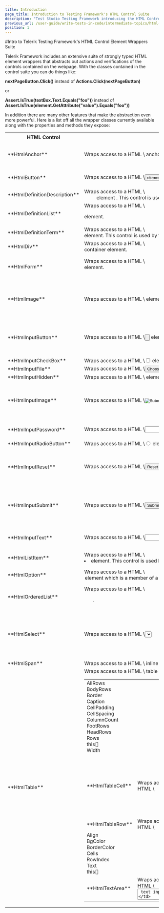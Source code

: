 ```yaml
---
title: Introduction
page_title: Introduction to Testing Framework's HTML Control Suite
description: "Test Studio Testing Framework introducing the HTML Control Suite - what actions and verifications can be performed on the elements in coded tests. "
previous_url: /user-guide/write-tests-in-code/intermediate-topics/html-control-suite/introduction.aspx, /user-guide/write-tests-in-code/intermediate-topics/html-control-suite/introduction
position: 1
---
```

#Intro to Telerik Testing Framework's HTML Control Element Wrappers Suite

Telerik Framework includes an extensive suite of strongly typed HTML element wrappers that abstracts out actions and verifications of the controls contained on the webpage. With the classes contained in the control suite you can do things like:

**nextPageButton.Click()** instead of **Actions.Click(nextPageButton)**

or

**Assert.IsTrue(textBox.Text.Equals("foo"))** instead of **Assert.IsTrue(element.GetAttribute("value").Equals("foo"))**


In addition there are many other features that make the abstraction even more powerful. Here is a list off all the wrapper classes currently available along with the properties and methods they expose:

<table class="docs">
<tr>
	<th>HTML Control</th><th>Description</th><th>Properties</th><th>Methods</th><th>Base Class</th>
</tr>
<tr>
	<td>**HtmlAnchor**</td>
	<td>Wraps access to a HTML \<a> anchor element.</td>
	<td>HRef<br>
	Name<br>
	Target<br>
	Title</td>
	<td></td>
	<td><a href="#base">HtmlContainerControl</a></td>
</tr>
<tr>
	<td>**HtmlButton**</td>
	<td>Wraps access to a HTML \<button> element.</td>
	<td>Disabled
	Name<br>
	TabIndex<br>
	Valuee</td>
	<td></td>
	<td><a href="#base">HtmlContainerControl</a></td>
</tr>
<tr>
	<td>**HtmlDefinitionDescription**</td>
	<td>Wraps access to a HTML \<dd /> element . This control is used by the HtmlDefinitionList control.</td>
	<td>Description</td>
	<td></td>
	<td><a href="#base">HtmlContainerControl</a></td>
</tr>
<tr>
	<td>**HtmlDefinitionList**</td>
	<td>Wraps access to a HTML \<dl> element.</td>
	<td>Descriptions<br>
	Terms</td>
	<td></td>
	<td><a href="#base">HtmlContainerControl</a></td>
</tr>
<tr>
	<td>**HtmlDefinitionTerm**</td>
	<td>Wraps access to a HTML \<dt> element. This control is used by the HtmlDefinitionList control.</td>
	<td>Terms</td>
	<td></td>
	<td><a href="#base">HtmlContainerControl</a></td>
</tr>
<tr>
	<td>**HtmlDiv**</td>
	<td>Wraps access to a HTML \<div> container element.</td>
	<td></td>
	<td></td>
	<td><a href="#base">HtmlContainerControl</a></td>
</tr>
<tr>
	<td>**HtmlForm**</td>
	<td>Wraps access to a HTML \<form> element.</td>
	<td>EncType<br>
	Length<br>
	Name<br>
	Target</td>
	<td></td>
	<td><a href="#base">HtmlContainerControl</a></td>
</tr>
<tr>
	<td>**HtmlImage**</td>
	<td>Wraps access to a HTML \<image> element.</td>
	<td>Align<br>
	Alt<br>
	Border<br>
	Height<br>
	Src<br>
	Width</td>
	<td></td>
	<td><a href="#base">HtmlControl</a></td>
</tr>
<tr>
	<td>**HtmlInputButton**</td>
	<td>Wraps access to a HTML \<input type=button> element.</td>
	<td>Align<br>
	Alt<br>
	Border<br>
	Height<br>
	Src<br>
	Width</td>
	<td></td>
	<td><a href="#base">HtmlInputControl</a></td>
</tr>
<tr>
	<td>**HtmlInputCheckBox**</td>
	<td>Wraps access to a HTML \<input type=checkbox> element.</td>
	<td>Checked</td>
	<td>Check</td>
	<td><a href="#base">HtmlInputControl</a></td>
</tr>
<tr>
	<td>**HtmlInputFile**</td>
	<td>Wraps access to a HTML \<input type=file> element.</td>
	<td>FilePath</td>
	<td>Upload</td>
	<td><a href="#base">HtmlInputControl</a></td>
</tr>
<tr>
	<td>**HtmlInputHidden**</td>
	<td>Wraps access to a HTML \<input type=hidden> element.</td>
	<td></td>
	<td></td>
	<td><a href="#base">HtmlInputControl</a></td>
</tr>
<tr>
	<td>**HtmlInputImage**</td>
	<td>Wraps access to a HTML \<input type=image> element.</td>
	<td>Align<br>
	Alt<br>
	Border<br>
	Height<br>
	Src<br>
	Width</td>
	<td></td>
	<td><a href="#base">HtmlInputControl</a></td>
</tr>
<tr>
	<td>**HtmlInputPassword**</td>
	<td>Wraps access to a HTML \<input type=password> element.</td>
	<td>Disabled
	Size<br>
	TabIndex<br>
	Text</td>
	<td></td>
	<td><a href="#base">HtmlInputControl</a></td>
</tr>
<tr>
	<td>**HtmlInputRadioButton**</td>
	<td>Wraps access to a HTML \<input type=radio> element.</td>
	<td>Cheched</td>
	<td>Check</td>
	<td><a href="#base">HtmlInputControl</a></td>
</tr>
<tr>
	<td>**HtmlInputReset**</td>
	<td>Wraps access to a HTML \<input type=reset> element.</td>
	<td>Align<br>
	Alt<br>
	Border<br>
	Height<br>
	Src<br>
	Width</td>
	<td></td>
	<td><a href="#base">HtmlInputControl</a></td>
</tr>
<tr>
	<td>**HtmlInputSubmit**</td>
	<td>Wraps access to a HTML \<input type=submit> element.</td>
	<td>Align<br>
	Alt<br>
	Border<br>
	Height<br>
	Src<br>
	Width</td>
	<td></td>
	<td><a href="#base">HtmlInputControl</a></td>
</tr>
<tr>
	<td>**HtmlInputText**</td>
	<td>Wraps access to a HTML \<input type=text> element.</td>
	<td>Disabled<br>
	Size<br>
	TabIndex<br>
	Text</td>
	<td></td>
	<td><a href="#base">HtmlInputControl</a></td>
</tr>
<tr>
	<td>**HtmlListItem**</td>
	<td>Wraps access to a HTML \<li> element. This control is used by the HtmlOrdererList control and the HtmlUnorderedList control.</td>
	<td>GetItemOrder</td>
	<td></td>
	<td><a href="#base">HtmlContainerControl</a></td>
</tr>
<tr>
	<td>**HtmlOption**</td>
	<td>Wraps access to a HTML \<option> element which is a member of a select element.</td>
	<td>Selected<br>
	Text<br>
	Value</td>
	<td></td>
	<td><a href="#base">HtmlControl</a></td>
</tr>
<tr>
	<td>**HtmlOrderedList**</td>
	<td>Wraps access to a HTML \<ol>.</td>
	<td>AllItems<br>
	Itemst</td>
	<td></td>
	<td><a href="#base">HtmlContainerControl</a></td>
</tr>
<tr>
	<td>**HtmlSelect**</td>
	<td>Wraps access to a HTML \<select> list box or drop-down list element.</td>
	<td>Options<br>
	SelectedIndex<br>
	SelectedOption<br>
	this[]</td>
	<td>SelectByIndex<br>
	SelectByText<br>
	SelectByValue<br>
	SelectByPartialText<br>
	SelectByPartialValue<br>
	MultiSelect<br>
	MultiSelectByValue<br>
	MultiSelectByText</td>
	<td><a href="#base">HtmlContainerControl</a></td>
</tr>
<tr>
	<td>**HtmlSpan**</td>
	<td>Wraps access to a HTML \<span> inline text container element.</td>
	<td></td>
	<td></td>
	<td><a href="#base">HtmlContainerControl</a></td>
</tr>
<tr>
	<td>**HtmlTable**</td>
	<td>Wraps access to a HTML \<table> table element containing rows and columns.</td>
	<td>AllRows<br>
	BodyRows<br>
	Border<br>
	Caption<br>
	CellPadding<br>
	CellSpacing<br>
	ColumnCount<br>
	FootRows<br>
	HeadRows<br>
	Rows<br>
	this[]<br>
	Width</td>
	<td></td>
	<td><a href="#base">HtmlContainerControl</a></td>
</tr>
<tr>
	<td>**HtmlTableCell**</td>
	<td>Wraps access to a HTML \<td> table cell element.</td>
	<td>Align<br>
	BgColor<br>
	BorderColor<br>
	CellIndex<br>
	ColSpan<br>
	Height<br>
	RowSpan<br>
	Text<br>
	VAlign<br>
	Width/td>
	<td></td>
	<td><a href="#base">HtmlContainerControl</a></td>
</tr>
<tr>
	<td>**HtmlTableRow**</td>
	<td>Wraps access to a HTML \<tr> element.</td>
	<td>Align<br>
	BgColor<br>
	BorderColor<br>
	Cells<br>
	RowIndex<br>
	Text<br>
	this[]</td>
	<td></td>
	<td><a href="#base">HtmlContainerControl</a></td>
</tr>
<tr>
	<td>**HtmlTextArea**</td>
	<td>Wraps access to a HTML \<textArea> text input element.</td>
	<td>Cols<br>
	Rows<br>
	Text</td>
	<td></td>
	<td><a href="#base">HtmlContainerControl</a></td>
</tr>
<tr>
	<td>**HtmlUnorderedList**</td>
	<td>Wraps access to a HTML \<ul> element.</td>
	<td>AllItems<br>
	Items</td>
	<td></td>
	<td><a href="#base">HtmlContainerControl</a></td>
</tr>
<table>
*Table 1. List of HTML element control wrappers contained in Telerik Testing Framework's HTML control suite.*

Here is a list of the base classes along with the properties and methods they expose:

<table class="docs" id="base">
<tr>
	<th>Base Class</th><th>Description</th><th>Properties</th><th>Methods</th><th>Base Class</th>
</tr>
<tr>
	<td>**HtmlContainerControl**</td>
	<td>Base class for all wrapper controls that can contain other controls.</td>
	<td>Find<br>
	InnerText<br>	
	TextContent</td>
	<td></td>
	<td>HtmlControl</td>
</tr>
<tr>
	<td>**HtmlInputControl**</td>
	<td>Base class for all input wrapper controls.</td>
	<td>Name<br>
	Type<br>
	Value</td>
	<td></td>
	<td>HtmlControl</td>
</tr>
<tr>
	<td>**HtmlControl**</td>
	<td>Base class for the entire HTML wrapper control suite.</td>
	<td>Attributes<br>
	ChildNodes<br>
	ClientSideLocator<br>
	CssClass<br>
	Events<br>
	ID<br>
	ScrollLeft<br>
	ScrollTop<br>
	Styles<br>
	TagName<br>
	Wait</td>
	<td>AddEventListener<br>
	CallMethod<br>
	Capture<br>
	Click<br>
	Download<br>
	DragTo<br>
	DragToWindowLocation<br>
	GetComputedStyle<br>
	GetComputedStyleValue<br>
	GetRectangle<br>
	GetStyle<br>
	GetStyleValue<br>
	GetValue<br>
	InvokeEvent<br>
	IsVisible<br>
	MouseClick<br>
	MouseHover<br>
	Parent(T)<br>
	RemoveEventListener<br>
	ScrollToVisible<br>
	SetValue</td>
	<td>Control</td>
</tr>
<tr>
	<td>**Control**</td>
	<td>Root base class for all WebAii controls.</td>
	<td>BaseElement<br>
	IsRefresh<br>
	Locator<br>
	LocatorExpression<br>
	OwnerBrowser<br>
	Terms</td>
	<td>AssignElement<br>
	GetFamilyElement<br>
	MatchControl<br>
	Refresh</td>
	<td><a href="#" target="_blank">HtmlContainerControl</a></td>
</tr>
<table>
*Table 2. List of base classes used by Telerik Testing Framework's HTML control suite.*

Here is a list of the support classes that make it easier to use the rest of the HTML control suite:

<table class="docs">
<tr>
	<th>Base Class</th><th>Description</th><th>Properties</th><th>Methods</th><th>Base Class</th>
</tr>
<tr>
	<td>**HtmlFind**</td>
	<td>An extended Find class that includes HTML specific find methods.</td>
	<td>Table<br>
	TableCell<br>
	TableRowt</td>
	<td></td>
	<td>Find</td>
</tr>
<tr>
	<td>**HtmlStyle**</td>
	<td>Represents a single HtmlStyle. This object can be used to help probe and do validation against Html styles. Has functionality to convert unit styles to int values and color styles to System.Drawing.Color.</td>
	<td>Name<br>
	Value</td>
	<td>IsColor<br>
	IsInt<br>
	(static) IsSameColor<br>
	ToColor<br>
	(static) ToHtmlColor<br>
	ToInt</td>
	<td>Name<br>Value</td>
</tr>
<tr>
	<td>**HtmlWait**</td>
	<td>An extended Wait class that includes HTML specific wait methods.</td>
	<td></td>
	<td>ForCondition<br>
	ForExists<br>
	ForStyles<br>
	ForStylesNot<br>
	ForVisible<br>
	ForVisibleNot</td>
	<td>Wait</td>
</tr>
<table>
*Table 3. List of HtmlControl support classes contained in Telerik Testing Framework's HTML control suite.*

##Example of How to Fill Out a Web Form Using the HTML Element Wrapper Control Suite

Suppose we're automating a form to submit an auto classified ad. Here's how to write the code and take advantage of the HTML element wrapper suite:

```C#
[TestClass]
public class SubmitAdTestClass : BaseTest
{
    private const string TEST_PAGE_NAME = @"..\..\Pages\HTMLControls.htm";
  
    // Since we know the order of the input fields
    // we can use an enum to more easily reference them.
    enum TextInputFields
    {
        Model,
        Price,
        Phone,
        Email,
        FirstName,
        LastName,
        Company,
        Address,
        City,
        Zip,
        UserName,
    }
    // Same thing for the select drop downs
    enum Selects
    {
        Year,
        Make,
        AllowEmail,
        State
    }
  
    [TestMethod]
    [Description("Submits a used car classified ad")]
    public void SubmitAdTest()
    {
        Manager.LaunchNewBrowser();
        ActiveBrowser.NavigateTo("file:\\\\" + Path.Combine(TestContext.TestDir, TEST_PAGE_NAME));
   
        // Find all the required elements on the page
        HtmlForm form = Find.ById<HtmlForm>("Form2");
        IList<HtmlSelect> selectsList = form.Find.AllByTagName<HtmlSelect>("select");
        IList<HtmlInputText> textInputsList = form.Find.AllByTagName<HtmlInputText>("input");
        HtmlInputPassword passwordField = form.Find.ById<HtmlInputPassword>("txtPassword");
        HtmlTextArea description = form.Find.ById<HtmlTextArea>("txtDescription");
        HtmlInputSubmit submit = form.Find.ById<HtmlInputSubmit>("submit");
  
        // Enter data into the input fields
        Actions.ScrollToVisible(submit.BaseElement, ScrollToVisibleType.ElementBottomAtWindowBottom);
        selectsList[(int)Selects.Year].SelectByText("1956");
        selectsList[(int)Selects.Make].SelectByText("Ford");
        textInputsList[(int)TextInputFields.Model].Text = "T-Bird";
        textInputsList[(int)TextInputFields.Price].Text = "175000";
        textInputsList[(int)TextInputFields.Phone].Text = "555-122-5544";
        textInputsList[(int)TextInputFields.Email].Text = "test@myemail.com";
        selectsList[(int)Selects.AllowEmail].SelectByText("Yes");
        description.Text = "Beautifully restored two tone red & white classic T-Bird. Just like factory mint condition. Actual mileage is 175,600.";
        textInputsList[(int)TextInputFields.FirstName].Text = "Willard";
        textInputsList[(int)TextInputFields.LastName].Text = "Laird";
        textInputsList[(int)TextInputFields.Company].Text = "Laird Auto Restoration";
        textInputsList[(int)TextInputFields.Address].Text = "147 Industrial Dr.";
        textInputsList[(int)TextInputFields.City].Text = "Sacramento";
        selectsList[(int)Selects.State].SelectByText("California");
        textInputsList[(int)TextInputFields.Zip].Text = "22746";
        textInputsList[(int)TextInputFields.UserName].Text = "wlaird335";
        passwordField.Text = "lairdinc";
   
        // Submit the ad
        submit.Click();
    }
}
```
```VB
<TestClass()> _
 Public Class SubmitAdTestClass
    Inherits BaseTest
  
    Private Const TEST_PAGE_NAME As String = "..\..\Pages\HTMLControls.htm"
  
 
    Enum TextInputFields
        Model
        Price
        Phone
        Email
        FirstName
        LastName
        Company
        Address
        City
        Zip
        UserName
    End Enum
   
    
    Enum Selects
        Year
        Make
        AllowEmail
        State
    End Enum
  
    <TestMethod(), _
    Description("Submits a used car classified ad"), _
    DeploymentItem("Pages\\HTMLControls.htm"), _
    DeploymentItem("Pages\\Submitted.htm")> _
    Public Sub SubmitAdTest()
   
        Manager.LaunchNewBrowser()
        ActiveBrowser.NavigateTo("file:\\\\" + Path.Combine(TestContext.TestDir, TEST_PAGE_NAME))
  
        ' Find all the required elements on the page
        Dim form As HtmlForm = Find.ById(Of HtmlForm)("Form2")
        Dim selectsList As IList(Of HtmlSelect) = form.Find.AllByTagName(Of HtmlSelect)("select")
        Dim textInputsList As IList(Of HtmlInputText) = form.Find.AllByTagName(Of HtmlInputText)("input")
        Dim passwordField As HtmlInputPassword = form.Find.ById(Of HtmlInputPassword)("txtPassword")
        Dim description As HtmlTextArea = form.Find.ById(Of HtmlTextArea)("txtDescription")
        Dim submit As HtmlInputSubmit = form.Find.ById(Of HtmlInputSubmit)("submit")
  
        
        Actions.ScrollToVisible(submit.BaseElement, ScrollToVisibleType.ElementBottomAtWindowBottom)
        selectsList(Selects.Year).SelectByText("1956")
        selectsList(Selects.Make).SelectByText("Ford")
        textInputsList(TextInputFields.Model).Text = "T-Bird"
        textInputsList(TextInputFields.Price).Text = "175000"
        textInputsList(TextInputFields.Phone).Text = "555-122-5544"
        textInputsList(TextInputFields.Email).Text = "test@myemail.com"
        selectsList(Selects.AllowEmail).SelectByText("Yes")
        description.Text = "Beautifully restored two tone red & white classic T-Bird. Just like factory mint condition. Actual mileage is 175,600."
        textInputsList(TextInputFields.FirstName).Text = "Willard"
        textInputsList(TextInputFields.LastName).Text = "Laird"
        textInputsList(TextInputFields.Company).Text = "Laird Auto Restoration"
        textInputsList(TextInputFields.Address).Text = "147 Industrial Dr."
        textInputsList(TextInputFields.City).Text = "Sacramento"
        selectsList(Selects.State).SelectByText("California")
        textInputsList(TextInputFields.Zip).Text = "22746"
        textInputsList(TextInputFields.UserName).Text = "wlaird335"
        passwordField.Text = "lairdinc"
  
        
        submit.Click()
  
    End Sub
   
End Class
```


By taking advantage of the object oriented nature of the HTML element wrapper classes, our test code that fills in the fields and clicks the submit button is much simpler, more descriptive and more intuitive in nature. Note how simple it was to enter text into all the input fields, as well as make all the drop down selections using intuitive methods included with Telerik's HTML element wrapper classes!
Also notice how we're doing a nested find. The line **form.Find.AllByTagName<HtmlSelect>("select");** is returning all of the **\<select>** elements that are contained within the form "Form2" contained on the page, not the entire page itself which may contain other \<select> elements on the page, perhaps even on other forms contained on the same page.
 
One special feature to note about the **Find.AllByXXX<TControl>()** functions is that they filter on the type of the **TControl** such that the returned list only includes elements of type **TControl**. In the example above we're calling **Find.AllByTagName<HtmlInputText>("input")**. Due to the filtering being performed by the framework we only get back \<input type="text"> elements and not other input elements such as the \<input type="password"> element that is also on the form.
 
By the same token all of the Fi**nd.ByXXX<TControl>()** functions also verify that the found element is of type **TControl**. If, for example, you call **Find.ByTagIndex<HtmlInputPassword>("input", 4)** and the 5th \<input> element is not type="password" then the framework will throw a System.ArgumentException.
